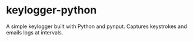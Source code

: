 # keylogger-python
A simple keylogger built with Python and pynput. Captures keystrokes and emails logs at intervals.
